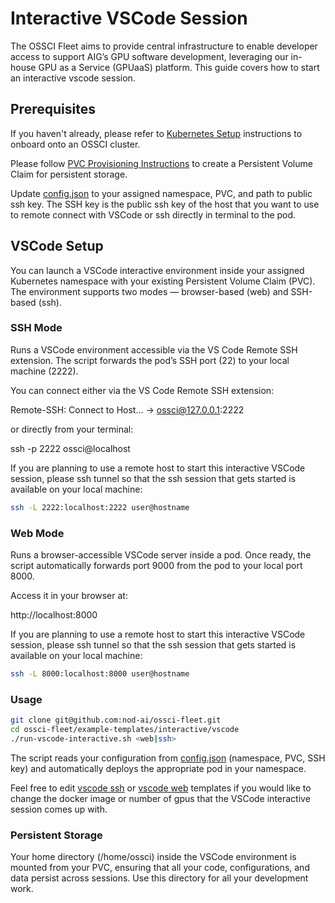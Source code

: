 # Interactive VSCode Session

The OSSCI Fleet aims to provide central infrastructure to enable developer access to support AIG’s GPU software development, leveraging our in-house GPU as a Service (GPUaaS) platform.
This guide covers how to start an interactive vscode session.

## Prerequisites

If you haven't already, please refer to [Kubernetes Setup](https://github.com/nod-ai/ossci-fleet/blob/main/README.md#step-1-kubernetes-setup) instructions to onboard onto an OSSCI cluster.

Please follow [PVC Provisioning Instructions](https://amd.atlassian.net/wiki/spaces/SHARK/pages/1147359911/How+To+Create+Persistent+Volume+Claims) to create a Persistent Volume Claim for persistent storage.

Update [config.json](./config.json) to your assigned namespace, PVC, and path to public ssh key. The SSH key is the public ssh key of the host that you want to use to remote connect with VSCode or ssh directly in terminal to the pod.

## VSCode Setup

You can launch a VSCode interactive environment inside your assigned Kubernetes namespace with your existing Persistent Volume Claim (PVC).
The environment supports two modes — browser-based (web) and SSH-based (ssh).

### SSH Mode

Runs a VSCode environment accessible via the VS Code Remote SSH extension.
The script forwards the pod’s SSH port (22) to your local machine (2222).

You can connect either via the VS Code Remote SSH extension:

Remote-SSH: Connect to Host...
→ ossci@127.0.0.1:2222


or directly from your terminal:

ssh -p 2222 ossci@localhost

If you are planning to use a remote host to start this interactive VSCode session, please ssh tunnel so that the ssh session that gets started is available on your local machine:

```bash
ssh -L 2222:localhost:2222 user@hostname
```

### Web Mode

Runs a browser-accessible VSCode server inside a pod.
Once ready, the script automatically forwards port 9000 from the pod to your local port 8000.

Access it in your browser at:

http://localhost:8000

If you are planning to use a remote host to start this interactive VSCode session, please ssh tunnel so that the ssh session that gets started is available on your local machine:

```bash
ssh -L 8000:localhost:8000 user@hostname
```

### Usage

```bash
git clone git@github.com:nod-ai/ossci-fleet.git
cd ossci-fleet/example-templates/interactive/vscode
./run-vscode-interactive.sh <web|ssh>
```

The script reads your configuration from [config.json](./config.json) (namespace, PVC, SSH key) and automatically deploys the appropriate pod in your namespace.

Feel free to edit [vscode ssh](./vscode-session-ssh.yml) or [vscode web](./vscode-session-web.yml) templates if you would like to change the docker image or number of gpus that the VSCode interactive session comes up with.

### Persistent Storage

Your home directory (/home/ossci) inside the VSCode environment is mounted from your PVC, ensuring that all your code, configurations, and data persist across sessions.
Use this directory for all your development work.

